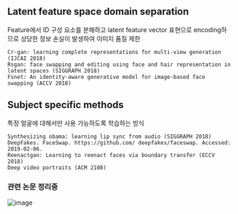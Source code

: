 ## Latent feature space domain separation
Feature에서 ID 구성 요소를 분해하고 latent feature vector 표현으로 encoding하므로 상당한 정보 손실이 발생하여 이미지 품질 제한
```
Cr-gan: learning complete representations for multi-view generation (IJCAI 2018)
Rsgan: face swapping and editing using face and hair representation in latent spaces (SIGGRAPH 2018)
Fsnet: An identity-aware generative model for image-based face swapping (ACCV 2018)
```

## Subject specific methods 
특정 얼굴에 대해서만 사용 가능하도록 학습하는 방식
```
Synthesizing obama: learning lip sync from audio (SIGGRAPH 2018)
DeepFakes. FaceSwap. https://github.com/ deepfakes/faceswap. Accessed: 2019-02-06.
Reenactgan: Learning to reenact faces via boundary transfer (ECCV 2018)
Deep video portraits (ACM 2108)
```

### 관련 논문 정리중  

![image](https://user-images.githubusercontent.com/40943064/148560886-fd5d24df-e94a-499f-95f0-cea2e94eb1b1.png)  
